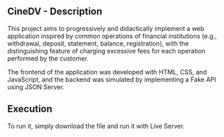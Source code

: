## CineDV - Description 

This project aims to progressively and didactically implement a web application inspired by common operations of financial institutions (e.g., withdrawal, deposit, statement, balance, registration), with the distinguishing feature of charging excessive fees for each operation performed by the customer.

The frontend of the application was developed with HTML, CSS, and JavaScript, and the backend was simulated by implementing a Fake API using JSON Server.

## Execution
To run it, simply download the file and run it with Live Server.